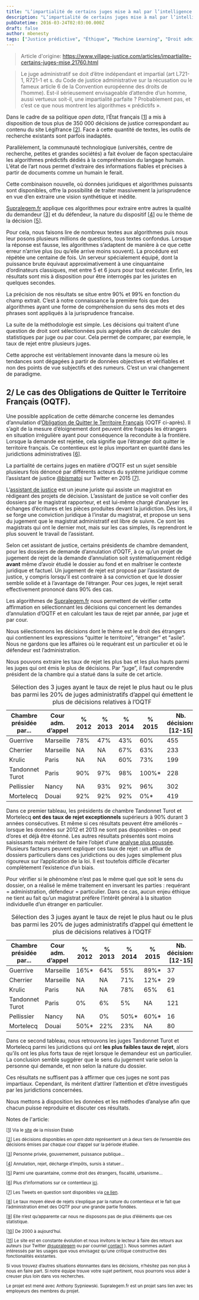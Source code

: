 ```yaml
---
title: "L’impartialité de certains juges mise à mal par l’intelligence artificielle"
description: "L’impartialité de certains juges mise à mal par l’intelligence artificielle Michael BENESTY Head Of Research And Development at Lefebvre Sarrut (Dalloz, Francis Lefebvre, Éditions "
pubDatetime: 2016-03-24T02:03:00.000Z
draft: false
author: mbenesty
tags: ["Justice prédictive", "Éthique", "Machine Learning", "Droit administratif"]
---
```


> Article d'origine: https://www.village-justice.com/articles/impartialite-certains-juges-mise,21760.html

<blockquote >
<p>Le juge administratif se doit d’être indépendant et impartial (art L721-1, R721-1 et s. du Code de justice administrative sur la récusation ou le fameux article 6 de la Convention européenne des droits de l’homme). Est-il sérieusement envisageable d’attendre d’un homme, aussi vertueux soit-il, une impartialité parfaite&nbsp;? Probablement pas, et c’est ce que nous montrent les algorithmes &#171;&nbsp;prédictifs&nbsp;&#187;.</p>
</blockquote>  

<p>Dans le cadre de sa politique <i>open data</i>, l&#8217;État français<span class="spip_note_ref">&nbsp;[<a href='#nb3-1' class='spip_note' rel='appendix' title='Via le site de la mission Etalab' id='nh3-1'>1</a>]</span> a mis à disposition de tous plus de 350 000 décisions de justice correspondant au contenu du site Légifrance<span class="spip_note_ref">&nbsp;[<a href='#nb3-2' class='spip_note' rel='appendix' title='Les décisions disponibles en open data représentent un à deux tiers de&nbsp;(...)' id='nh3-2'>2</a>]</span>. Face à cette quantité de textes, les outils de recherche existants sont parfois inadaptés.</p>
<p>Parallèlement, la communauté technologique (universités, centre de recherche, petites et grandes sociétés) a fait évoluer de façon spectaculaire les algorithmes prédictifs dédiés à la compréhension du langage humain. L’état de l’art nous permet d’extraire des informations fiables et précises à partir de documents comme un humain le ferait.</p>
<p>Cette combinaison nouvelle, où données juridiques et algorithmes puissants sont disponibles, offre la possibilité de traiter massivement la jurisprudence en vue d&#8217;en extraire une vision synthétique et inédite.</p>
<p><a href="http://supralegem.fr" class='spip_out' rel='external'>Supralegem.fr</a> applique ces algorithmes pour extraire entre autres la qualité du demandeur<span class="spip_note_ref">&nbsp;[<a href='#nb3-3' class='spip_note' rel='appendix' title='Personne privée, gouvernement, puissance publique...' id='nh3-3'>3</a>]</span> et du défendeur, la nature du dispositif<span class="spip_note_ref">&nbsp;[<a href='#nb3-4' class='spip_note' rel='appendix' title='Annulation, rejet, décharge d’impôts, sursis à statuer...' id='nh3-4'>4</a>]</span> ou le thème de la décision<span class="spip_note_ref">&nbsp;[<a href='#nb3-5' class='spip_note' rel='appendix' title='Parmi une quarantaine, comme droit des étrangers, fiscalité, urbanisme...' id='nh3-5'>5</a>]</span>.</p>
<p>Pour cela, nous faisons lire de nombreux textes aux algorithmes puis nous leur posons plusieurs millions de questions, tous textes confondus. Lorsque la réponse est fausse, les algorithmes s’adaptent de manière à ce que cette erreur n’arrive plus (ou qu’elle arrive moins souvent). La procédure est répétée une centaine de fois. Un serveur spécialement équipé, dont la puissance brute équivaut approximativement à une cinquantaine d’ordinateurs classiques, met entre 5 et 6 jours pour tout exécuter. Enfin, les résultats sont mis à disposition pour être interrogés par les juristes en quelques secondes.</p>
<p>La précision de nos résultats se situe entre 90% et 99% en fonction du champ extrait. C&#8217;est à  notre connaissance la première fois que des algorithmes ayant une forme de compréhension du sens des mots et des phrases sont appliqués à la jurisprudence francaise.</p>
<p>La suite de la méthodologie est simple. Les décisions qui traitent d&#8217;une question de droit sont sélectionnées puis agrégées afin de calculer des statistiques par juge ou par cour. Cela permet de comparer, par exemple, le taux de rejet entre plusieurs juges.</p>
<p>Cette approche est véritablement innovante dans la mesure où les tendances sont dégagées à partir de données objectives et vérifiables et non des points de vue subjectifs et des rumeurs. C’est un vrai changement de paradigme.</p>
<h2 class="spip">2/ Le cas des Obligations de Quitter le Territoire Français (OQTF).</h2>
<p>Une possible application de cette démarche concerne les demandes d’annulation d’<a href="https://www.service-public.fr/particuliers/vosdroits/F18362" class='spip_out' rel='external'>Obligation de Quitter le Territoire Français</a> (OQTF ci-après).  Il s’agit de la mesure d’éloignement dont peuvent être frappés les étrangers en situation irrégulière ayant pour conséquence la reconduite à la frontière. Lorsque la demande est rejetée, cela signifie que l’étranger doit quitter le territoire français. Ce contentieux est le plus important en quantité dans les juridictions administratives<span class="spip_note_ref">&nbsp;[<a href='#nb3-6' class='spip_note' rel='appendix' title='Plus d’informations sur ce contentieux ici.' id='nh3-6'>6</a>]</span>.</p>
<p>La partialité de certains juges en matière d&#8217;OQTF est un sujet sensible plusieurs fois dénoncé par différents acteurs du système juridique comme l’assistant de justice <a href="https://twitter.com/bismatoj" class='spip_out' rel='external'>@bismatoj</a> sur Twitter en  2015<span class="spip_note_ref">&nbsp;[<a href='#nb3-7' class='spip_note' rel='appendix' title='Les Tweets en question sont disponibles via ce lien.' id='nh3-7'>7</a>]</span>.</p>
<p>L’<a href="http://www.metiers.justice.gouv.fr/la-justice-hors-de-la-fonction-publique-12684/assistant-de-justice-26855.html" class='spip_out' rel='external'>assistant de justice</a> est un jeune juriste qui assiste un magistrat en rédigeant des projets de décision. L’assistant de justice se voit confier des dossiers par le magistrat rapporteur, et est lui-même chargé d’analyser les échanges d’écritures et les pièces produites devant la juridiction. Dès lors, il se forge une conviction juridique à l’instar du magistrat, et propose un sens du jugement que le magistrat administratif est libre de suivre. Ce sont les magistrats qui ont le dernier mot, mais sur les cas simples, ils reprendront le plus souvent le travail de l’assistant.</p>
<p>Selon cet assistant de justice, certains présidents de chambre demandent, pour les dossiers de demande d’annulation d’OQTF, à ce qu’un projet de jugement de rejet de la demande d’annulation soit systématiquement rédigé <strong>avant</strong> même d’avoir étudié le dossier au fond et en maîtriser le contexte juridique et factuel. Un jugement de rejet est proposé par l’assistant de justice, y compris lorsqu’il est contraire à sa conviction et que le dossier semble solide et à l’avantage de l’étranger. Pour ces juges, le rejet serait effectivement prononcé dans 90% des cas.</p>
<p>Les algorithmes de <a href="http://supralegem.fr/" class='spip_out' rel='external'>Supralegem.fr</a> nous permettent de vérifier cette affirmation en sélectionnant les décisions qui concernent les demandes d’annulation d’OQTF et en calculant les taux de rejet par année, par juge et par cour.</p>
<p>Nous sélectionnons les décisions dont le thème est le droit des étrangers qui contiennent les expressions &#8220;quitter le territoire&#8221;, &#8220;étranger&#8221; et &#8220;asile&#8221;. Nous ne gardons que les affaires où le requérant est un particulier et où le défendeur est l’administration.</p>
<p>Nous pouvons extraire les taux de rejet les plus bas et les plus hauts parmi les juges qui ont émis le plus de décisions. Par &#8220;juge&#8221;, il faut comprendre président de la chambre qui a statué dans la suite de cet article.</p>
<table class="table table-bordered table-striped" summary="Demandeur&amp;nbsp;: particulier / Défendeur&amp;nbsp;: administration">
<caption>Sélection des 3 juges ayant le taux de rejet le plus haut ou le plus bas parmi les 20% de juges administratifs d&#8217;appel qui émettent le plus de décisions relatives à l’OQTF</caption>
<thead><tr class='row_first'><th id='id09e0_c0'>Chambre présidée par...</th><th id='id09e0_c1'>Cour adm. d’appel</th><th id='id09e0_c2'>% 2012</th><th id='id09e0_c3'>% 2013</th><th id='id09e0_c4'>% 2014</th><th id='id09e0_c5'>% 2015</th><th id='id09e0_c6'>
Nb. décisions 
[12-15]</th></tr></thead>
<tbody>
<tr class='row_odd odd'>
<td headers='id09e0_c0'>Guerrive</td>
<td headers='id09e0_c1'>Marseille</td>
<td headers='id09e0_c2'>78%</td>
<td headers='id09e0_c3'>47%</td>
<td headers='id09e0_c4'>43%</td>
<td headers='id09e0_c5'>60%</td>
<td class='numeric ' headers='id09e0_c6'>455</td></tr>
<tr class='row_even even'>
<td headers='id09e0_c0'>Cherrier</td>
<td headers='id09e0_c1'>Marseille</td>
<td headers='id09e0_c2'>NA</td>
<td headers='id09e0_c3'>NA</td>
<td headers='id09e0_c4'>67%</td>
<td headers='id09e0_c5'>63%</td>
<td class='numeric ' headers='id09e0_c6'>233</td></tr>
<tr class='row_odd odd'>
<td headers='id09e0_c0'>Krulic</td>
<td headers='id09e0_c1'>Paris</td>
<td headers='id09e0_c2'>NA</td>
<td headers='id09e0_c3'>NA</td>
<td headers='id09e0_c4'>60%</td>
<td headers='id09e0_c5'>73%</td>
<td class='numeric ' headers='id09e0_c6'>199</td></tr>
<tr class='row_even even'>
<td headers='id09e0_c0'>Tandonnet Turot</td>
<td headers='id09e0_c1'>Paris</td>
<td headers='id09e0_c2'>90%</td>
<td headers='id09e0_c3'>97%</td>
<td headers='id09e0_c4'>98%</td>
<td headers='id09e0_c5'>100%*</td>
<td class='numeric ' headers='id09e0_c6'>228</td></tr>
<tr class='row_odd odd'>
<td headers='id09e0_c0'>Pellissier</td>
<td headers='id09e0_c1'>Nancy</td>
<td headers='id09e0_c2'>NA</td>
<td headers='id09e0_c3'>93%</td>
<td headers='id09e0_c4'>92%</td>
<td headers='id09e0_c5'>96%</td>
<td class='numeric ' headers='id09e0_c6'>302</td></tr>
<tr class='row_even even'>
<td headers='id09e0_c0'>Mortelecq</td>
<td headers='id09e0_c1'>Douai</td>
<td headers='id09e0_c2'>92%</td>
<td headers='id09e0_c3'>92%</td>
<td headers='id09e0_c4'>92%</td>
<td headers='id09e0_c5'>0%*</td>
<td class='numeric ' headers='id09e0_c6'>419</td></tr>
</tbody>
</table>

<p>Dans ce premier tableau, les présidents de chambre Tandonnet Turot et Mortelecq <strong>ont des taux de rejet exceptionnels</strong> supérieurs à 90% durant 3 années consécutives. Et même si ces résultats peuvent être améliorés –lorsque les données sur 2012 et 2013 ne sont pas disponibles – on peut d’ores et déjà être étonné. Les autres résultats présentés sont moins saisissants mais méritent de faire l’objet d’une <a href="http://supralegem.fr/" class='spip_out' rel='external'>analyse plus poussée</a>. Plusieurs facteurs peuvent expliquer ces taux de rejet : un afflux de dossiers particuliers dans ces juridictions ou des juges simplement plus rigoureux sur l’application de la loi. Il est toutefois difficile d’écarter complètement l’existence d’un biais.</p>
<p>Pour vérifier si  le phénomène n’est pas le même quel que soit le sens du dossier, on a réalisé le même traitement en inversant les parties : requérant = administration, défendeur = particulier. Dans ce cas, aucun enjeu éthique ne tient au fait qu’un magistrat préfère l’intérêt général à la situation individuelle d’un étranger en particulier.</p>

<table class="table table-bordered table-striped" summary="Demandeur&amp;nbsp;: administration / Défendeur&amp;nbsp;: particulier">
<caption>Sélection des 3 juges ayant le taux de rejet le plus haut ou le plus bas parmi les 20% de juges administratifs d&#8217;appel qui émettent le plus de décisions relatives à l’OQTF</caption>
<thead><tr class='row_first'><th id='id85b3_c0'>Chambre présidée par...</th><th id='id85b3_c1'>Cour adm. d’appel</th><th id='id85b3_c2'>% 2012</th><th id='id85b3_c3'>% 2013</th><th id='id85b3_c4'>% 2014</th><th id='id85b3_c5'>% 2015</th><th id='id85b3_c6'>
Nb. décisions 
[12-15]</th></tr></thead>
<tbody>
<tr class='row_odd odd'>
<td headers='id85b3_c0'>Guerrive</td>
<td headers='id85b3_c1'>Marseille</td>
<td headers='id85b3_c2'>16%*</td>
<td headers='id85b3_c3'>64%</td>
<td headers='id85b3_c4'>55%</td>
<td headers='id85b3_c5'>89%*</td>
<td class='numeric ' headers='id85b3_c6'>37</td></tr>
<tr class='row_even even'>
<td headers='id85b3_c0'>Cherrier</td>
<td headers='id85b3_c1'>Marseille</td>
<td headers='id85b3_c2'>NA</td>
<td headers='id85b3_c3'>NA</td>
<td headers='id85b3_c4'>71%</td>
<td headers='id85b3_c5'>12%*</td>
<td class='numeric ' headers='id85b3_c6'>29</td></tr>
<tr class='row_odd odd'>
<td headers='id85b3_c0'>Krulic</td>
<td headers='id85b3_c1'>Paris</td>
<td headers='id85b3_c2'>NA</td>
<td headers='id85b3_c3'>NA</td>
<td headers='id85b3_c4'>78%</td>
<td headers='id85b3_c5'>65%</td>
<td class='numeric ' headers='id85b3_c6'>61</td></tr>
<tr class='row_even even'>
<td headers='id85b3_c0'>Tandonnet Turot</td>
<td headers='id85b3_c1'>Paris</td>
<td headers='id85b3_c2'>0%</td>
<td headers='id85b3_c3'>6%</td>
<td headers='id85b3_c4'>5%</td>
<td headers='id85b3_c5'>NA</td>
<td class='numeric ' headers='id85b3_c6'>121</td></tr>
<tr class='row_odd odd'>
<td headers='id85b3_c0'>Pellissier</td>
<td headers='id85b3_c1'>Nancy</td>
<td headers='id85b3_c2'>NA</td>
<td headers='id85b3_c3'>0%</td>
<td headers='id85b3_c4'>50%*</td>
<td headers='id85b3_c5'>60%*</td>
<td class='numeric ' headers='id85b3_c6'>16</td></tr>
<tr class='row_even even'>
<td headers='id85b3_c0'>Mortelecq</td>
<td headers='id85b3_c1'>Douai</td>
<td headers='id85b3_c2'>50%*</td>
<td headers='id85b3_c3'>22%</td>
<td headers='id85b3_c4'>23%</td>
<td headers='id85b3_c5'>NA</td>
<td class='numeric ' headers='id85b3_c6'>80</td></tr>
</tbody>
</table>

<p>Dans ce second tableau, nous retrouvons les juges Tandonnet Turot et Mortelecq parmi les juridictions qui ont <strong>les plus faibles taux de rejet</strong>, alors qu’ils ont les plus forts taux de rejet lorsque le demandeur est un particulier. La conclusion semble suggérer que le sens du jugement varie selon la personne qui demande, et non selon la nature du dossier.</p>
<p>Ces résultats ne suffisent pas à affirmer que ces juges ne sont pas impartiaux. Cependant, ils méritent d’attirer l’attention et d’être investigués par les juridictions concernées.</p>


<p>Nous mettons à disposition les données et les méthodes d’analyse afin que chacun puisse reproduire et discuter ces résultats.</p>

<p class="h4 add-mg-top">Notes de l'article: </p>
                <p class="article-notes">
                  <small><div id='nb3-1'>
<p><span class="spip_note_ref">[<a href='#nh3-1' class='spip_note' title='Notes 3-1' rev='appendix'>1</a>]&nbsp;</span>Via le <a href="https://www.data.gouv.fr/fr/datasets/jade/" class='spip_out' rel='external'>site</a> de la mission Etalab</p>
</div><div id='nb3-2'>
<p><span class="spip_note_ref">[<a href='#nh3-2' class='spip_note' title='Notes 3-2' rev='appendix'>2</a>]&nbsp;</span>Les décisions disponibles en <i>open data</i> représentent un à deux tiers de l&#8217;ensemble des décisions émises par chaque cour d&#8217;appel sur la période étudiée.</p>
</div><div id='nb3-3'>
<p><span class="spip_note_ref">[<a href='#nh3-3' class='spip_note' title='Notes 3-3' rev='appendix'>3</a>]&nbsp;</span>Personne privée, gouvernement, puissance publique...</p>
</div><div id='nb3-4'>
<p><span class="spip_note_ref">[<a href='#nh3-4' class='spip_note' title='Notes 3-4' rev='appendix'>4</a>]&nbsp;</span>Annulation, rejet, décharge d’impôts, sursis à statuer...</p>
</div><div id='nb3-5'>
<p><span class="spip_note_ref">[<a href='#nh3-5' class='spip_note' title='Notes 3-5' rev='appendix'>5</a>]&nbsp;</span>Parmi une quarantaine, comme droit des étrangers, fiscalité, urbanisme...</p>
</div><div id='nb3-6'>
<p><span class="spip_note_ref">[<a href='#nh3-6' class='spip_note' title='Notes 3-6' rev='appendix'>6</a>]&nbsp;</span>Plus d&#8217;informations sur ce contentieux <a href="https://www.village-justice.com/articles/Recours-contre-OQTF,19227.html">ici</a>.</p>
</div><div id='nb3-7'>
<p><span class="spip_note_ref">[<a href='#nh3-7' class='spip_note' title='Notes 3-7' rev='appendix'>7</a>]&nbsp;</span>Les Tweets en question sont disponibles via <a href="https://storify.com/De_lege_lata/oqtf-on-rejette" class='spip_out' rel='external'>ce lien</a>.</p>
</div><div id='nb3-8'>
<p><span class="spip_note_ref">[<a href='#nh3-8' class='spip_note' title='Notes 3-8' rev='appendix'>8</a>]&nbsp;</span>Le taux moyen élevé de rejets s’explique par la nature du contentieux et le fait que l’administration émet des OQTF pour une grande partie fondées.</p>
</div><div id='nb3-9'>
<p><span class="spip_note_ref">[<a href='#nh3-9' class='spip_note' title='Notes 3-9' rev='appendix'>9</a>]&nbsp;</span>Elle n’est qu’apparente car nous ne disposons pas de plus d’éléments que ces statistique.</p>
</div><div id='nb3-10'>
<p><span class="spip_note_ref">[<a href='#nh3-10' class='spip_note' title='Notes 3-10' rev='appendix'>10</a>]&nbsp;</span>De 2000 à aujourd’hui.</p>
</div><div id='nb3-11'>
<p><span class="spip_note_ref">[<a href='#nh3-11' class='spip_note' title='Notes 3-11' rev='appendix'>11</a>]&nbsp;</span>Le site est en constante évolution et nous invitons le lecteur à faire des retours aux auteurs (sur Twitter <a href="https://twitter.com/supralegem" class='spip_out' rel='external'>@supralegem</a> ou par courriel <a href="https://www.village-justice.com/articles/Mentions-legales,16300.html#droits" class='spip txt-bleu'>contact</a> ). Nous sommes autant intéressés par les usages que vous envisagez qu&#8217;une critique constructive des fonctionalités existantes.</p>
<p>Si vous trouvez d’autres situations étonnantes dans les décisions, n’hésitez pas non plus à nous en faire part. Si notre équipe trouve votre sujet pertinent, nous pourrons vous aider à creuser plus loin dans vos recherches.</p>
<p>Le projet est mené avec Anthony Sypniewski. Supralegem.fr est un projet sans lien avec les employeurs des membres du projet.</p>
</div></small>
                </p>

